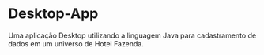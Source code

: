 # Desktop-App
Uma aplicação Desktop utilizando a linguagem Java para cadastramento de dados em um universo de Hotel Fazenda. 

